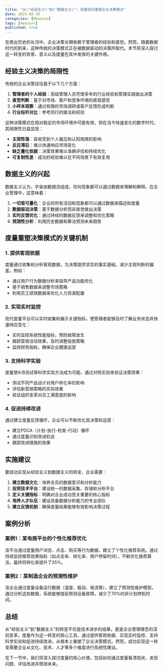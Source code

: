 ```yaml
---
title: "从\"经验主义\"到\"数据主义\": 度量如何重塑企业决策模式"
date: 2025-08-30
categories: [Measure]
tags: [measure]
published: true
---
```

在商业历史的长河中，企业决策长期依赖于管理者的经验和直觉。然而，随着数据时代的到来，这种传统的决策模式正在被数据驱动的决策所取代。本节将深入探讨这一转变的背景、意义以及度量在其中发挥的关键作用。

## 经验主义决策的局限性

传统的企业决策往往基于以下几个方面：

1. **管理者的个人经验**：高级管理人员凭借多年的行业经验和管理实践做出决策
2. **直觉判断**：基于对市场、客户和竞争环境的直观感受
3. **小样本观察**：通过有限的市场调研或客户反馈形成判断
4. **行业标杆对比**：参考同行的做法和经验

这种决策模式在相对稳定的市场环境中可能有效，但在当今快速变化的数字时代，其局限性日益显现：

- **主观性强**：容易受到个人偏见和认知局限的影响
- **反应滞后**：难以快速响应市场变化
- **缺乏量化依据**：决策效果难以准确评估和持续优化
- **可复制性差**：成功的经验难以在不同场景下有效复用

## 数据主义的兴起

数据主义认为，宇宙由数据流组成，任何现象都可以通过数据来理解和解释。在企业管理中，这意味着：

1. **一切皆可量化**：企业的所有活动和现象都可以通过数据来描述和度量
2. **数据驱动决策**：基于数据分析而非直觉做出决策
3. **实时反馈优化**：通过持续的数据反馈来调整和优化策略
4. **预测性分析**：利用历史数据和算法预测未来趋势

## 度量重塑决策模式的关键机制

### 1. 提供客观依据

度量通过收集和分析客观数据，为决策提供坚实的事实基础，减少主观判断的偏差。例如：

- 通过用户行为数据分析来指导产品功能优化
- 基于销售数据来调整市场策略
- 利用员工绩效数据来优化人力资源配置

### 2. 实现实时监控

现代度量平台可以实时收集和展示关键指标，使管理者能够及时了解业务状态并快速响应变化：

- 实时监控系统性能指标，预防故障发生
- 跟踪营销活动效果，及时调整投放策略
- 监控财务指标，确保企业健康运营

### 3. 支持科学实验

度量使A/B测试等科学实验方法成为可能，通过对照实验来验证决策效果：

- 测试不同产品设计对用户转化率的影响
- 评估新营销策略的实际效果
- 验证组织变革对员工满意度的影响

### 4. 促进持续改进

通过建立度量反馈循环，企业可以不断优化其决策和运营：

- 建立PDCA（计划-执行-检查-行动）循环
- 通过度量识别改进机会
- 跟踪改进措施的效果

## 实施建议

要成功实现从经验主义到数据主义的转变，企业需要：

1. **建立数据文化**：培养全员的数据意识和分析能力
2. **投资技术平台**：建设统一的数据采集、存储和分析平台
3. **定义关键指标**：明确对企业成功至关重要的核心指标
4. **培养人才队伍**：建设具备数据分析能力的专业团队
5. **建立反馈机制**：确保度量结果能够有效影响决策过程

## 案例分析

### 案例1：某电商平台的个性化推荐优化

该平台通过度量用户浏览、点击、购买等行为数据，建立了个性化推荐系统。通过持续监控推荐效果指标（如点击率、转化率、用户停留时间），不断优化推荐算法，最终将转化率提升了35%。

### 案例2：某制造企业的预测性维护

该企业通过度量设备运行数据（温度、振动、电流等），建立了预测性维护模型。通过分析这些数据，系统能够提前预测设备故障，减少了70%的非计划停机时间。

## 总结

从"经验主义"到"数据主义"的转变不仅是技术进步的结果，更是企业管理理念的深刻变革。度量作为这一转变的核心工具，通过提供客观依据、实现实时监控、支持科学实验和促进持续改进，从根本上重塑了企业决策模式。然而，成功实现这一转变需要企业从文化、技术、人才等多个维度进行系统性建设。

在下一节中，我们将深入探讨度量的核心价值，包括如何通过度量看清现状、发现问题、评估改进并预测未来。
